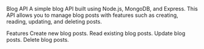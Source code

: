 Blog API
A simple blog API built using Node.js, MongoDB, and Express. This API allows you to manage blog posts with features such as creating, reading, updating, and deleting posts.

Features
Create new blog posts.
Read existing blog posts.
Update blog posts.
Delete blog posts.
